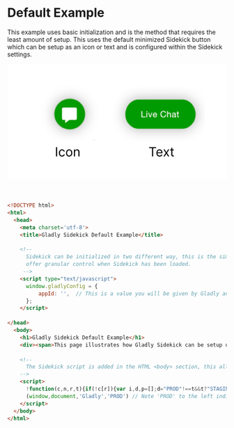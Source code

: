 # Default Example 
This example uses basic initialization and is the method that requires the least amount of setup. This uses the default minimized Sidekick button which can be setup as an icon or text and is configured within the Sidekick settings.

![Default Button Image](/default_button.png)


```html

  
<!DOCTYPE html>
<html>
  <head>
    <meta charset='utf-8'>
    <title>Gladly Sidekick Default Example</title>

    <!-- 
      Sidekick can be initialized in two different way, this is the simplest way to initialize but does not
      offer granular control when Sidekick has been loaded. 
     -->
    <script type="text/javascript">
      window.gladlyConfig = {
          appId: '',  // This is a value you will be given by Gladly and is specific to each customer.
      };
    </script>

</head>
  <body>
    <h1>Gladly Sidekick Default Example</h1>
    <div><span>This page illustrates how Gladly Sidekick can be setup using the default behaviour.</span></div>

    <!-- 
      The Sidekick script is added in the HTML <body> section, this allows the rest of the page to display while Sidekick is loading.
    -->
    <script>
      !function(c,n,r,t){if(!c[r]){var i,d,p=[];d="PROD"!==t&&t?"STAGING"===t?"https://cdn.gladly.qa/gladly/chat-sdk/widget.js":t:"https://cdn.gladly.com/chat-sdk/widget.js",c[r]={init:function(){i=arguments;var e={then:function(t){return p.push({type:"t",next:t}),e},catch:function(t){return p.push({type:"c",next:t}),e}};return e}},c.__onHelpAppHostReady__=function(t){if(delete c.__onHelpAppHostReady__,(c[r]=t).loaderCdn=d,i)for(var e=t.init.apply(t,i),n=0;n<p.length;n++){var a=p[n];e="t"===a.type?e.then(a.next):e.catch(a.next)}},function(){try{var t=n.getElementsByTagName("script")[0],e=n.createElement("script");e.async=!0,e.src=d+"?q="+(new Date).getTime(),t.parentNode.insertBefore(e,t)}catch(t){}}()}}
      (window,document,'Gladly','PROD') // Note 'PROD' to the left indicate to use Production, if 'STAGING' is specified Gladly sandbox enviroment will be used.
    </script>
  </body>
</html>

```
